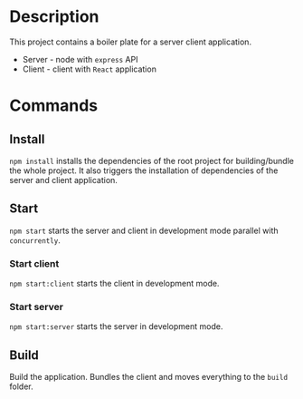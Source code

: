 # Description
This project contains a boiler plate for a server client application.
* Server - node with `express` API
* Client - client with `React` application

# Commands
## Install
`npm install` installs the dependencies of the root project for building/bundle the
whole project. It also triggers the installation of dependencies of the
server and client application.
## Start
`npm start` starts the server and client in development mode parallel with 
`concurrently`.

### Start client
`npm start:client` starts the client in development mode.

### Start server
`npm start:server` starts the server in development mode.  

## Build
Build the application. Bundles the client and moves everything to the `build` folder.
